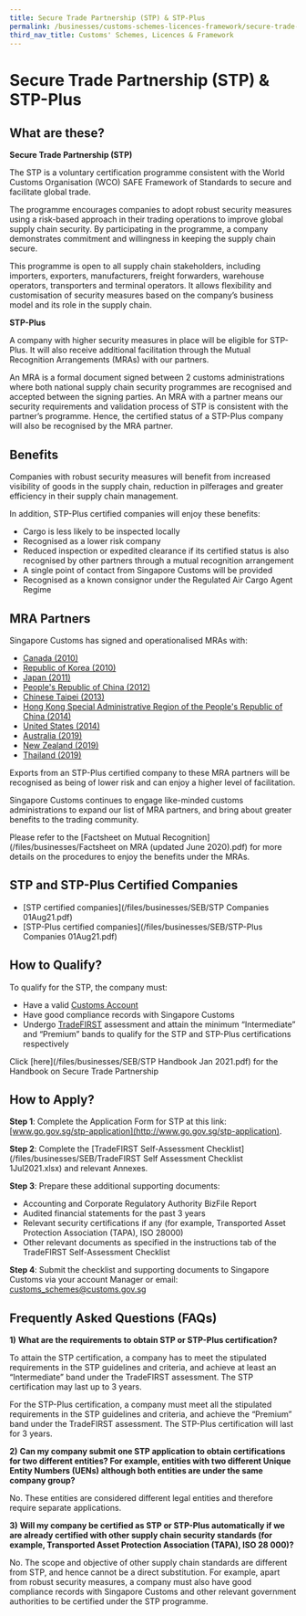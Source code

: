 ```yaml
---
title: Secure Trade Partnership (STP) & STP-Plus
permalink: /businesses/customs-schemes-licences-framework/secure-trade-partnership-stp
third_nav_title: Customs' Schemes, Licences & Framework
---
```


# Secure Trade Partnership (STP) & STP-Plus

## What are these?

**Secure Trade Partnership (STP)**

The STP is a voluntary certification programme consistent with the World Customs Organisation (WCO) SAFE Framework of Standards to secure and facilitate global trade.

The programme encourages companies to adopt robust security measures using a risk-based approach in their trading operations to improve global supply chain security. By participating in the programme, a company demonstrates commitment and willingness in keeping the supply chain secure.

This programme is open to all supply chain stakeholders, including importers, exporters, manufacturers, freight forwarders, warehouse operators, transporters and terminal operators. It allows flexibility and customisation of security measures based on the company’s business model and its role in the supply chain.

**STP-Plus**

A company with higher security measures in place will be eligible for STP-Plus. It will also receive additional facilitation through the Mutual Recognition Arrangements (MRAs) with our partners.

An MRA is a formal document signed between 2 customs administrations where both national supply chain security programmes are recognised and accepted between the signing parties. An MRA with a partner means our security requirements and validation process of STP is consistent with the partner’s programme. Hence, the certified status of a STP-Plus company will also be recognised by the MRA partner.

## Benefits

Companies with robust security measures will benefit from increased visibility of goods in the supply chain, reduction in pilferages and greater efficiency in their supply chain management.

In addition, STP-Plus certified companies will enjoy these benefits:

-   Cargo is less likely to be inspected locally
-   Recognised as a lower risk company
-   Reduced inspection or expedited clearance if its certified status is also recognised by other partners through a mutual recognition arrangement
-   A single point of contact from Singapore Customs will be provided
-   Recognised as a known consignor under the Regulated Air Cargo Agent Regime

## MRA Partners

Singapore Customs has signed and operationalised MRAs with:

-   [Canada (2010)](/files/businesses/mediarelease-scsignsmras.pdf)
-   [Republic of Korea (2010)](/files/businesses/mediarelease-scsignsmras-(1).pdf)
-   [Japan (2011)](/files/businesses/sinjpnmramediarelease-website.pdf)
-   [People's Republic of China (2012)](/files/businesses/chinasporemramediarelease-webcopy-2.pdf)
-   [Chinese Taipei (2013)](/files/businesses/tsmracircular.pdf)
-   [Hong Kong Special Administrative Region of the People's Republic of China (2014)](/files/businesses/mediarelease27jun2014.pdf)
-   [United States (2014)](/files/businesses/media-release-1dec14.pdf)
-   [Australia (2019)](/files/businesses/sgp-aus-mra.pdf)
-   [New Zealand (2019)](/files/news-and-media/circulars/2019-07-25-Circular122019.pdf)
-   [Thailand (2019)](/files/news-and-media/circulars/2019-08-26-Circular162019.pdf)

Exports from an STP-Plus certified company to these MRA partners will be recognised as being of lower risk and can enjoy a higher level of facilitation.

Singapore Customs continues to engage like-minded customs administrations to expand our list of MRA partners, and bring about greater benefits to the trading community.

Please refer to the  [Factsheet on Mutual Recognition](/files/businesses/Factsheet on MRA (updated June 2020).pdf)  for more details on the procedures to enjoy the benefits under the MRAs.

## STP and STP-Plus Certified Companies

-   [STP certified companies](/files/businesses/SEB/STP Companies 01Aug21.pdf)
-   [STP-Plus certified companies](/files/businesses/SEB/STP-Plus Companies 01Aug21.pdf)

## How to Qualify?

To qualify for the STP, the company must:

-   Have a valid  [Customs Account](/businesses/new-traders-and-registration-services/registration-services/activate-customs-account)
-   Have good compliance records with Singapore Customs
-   Undergo  [TradeFIRST](/businesses/customs-schemes-licences-framework/trade-first) assessment and attain the minimum “Intermediate” and “Premium” bands to qualify for the STP and STP-Plus certifications respectively

Click  [here](/files/businesses/SEB/STP Handbook Jan 2021.pdf) for the Handbook on Secure Trade Partnership

## How to Apply?

**Step 1**: Complete the Application Form for STP at this link:  [www.go.gov.sg/stp-application](http://www.go.gov.sg/stp-application).

**Step 2**: Complete the  [TradeFIRST Self-Assessment Checklist](/files/businesses/SEB/TradeFIRST Self Assessment Checklist 1Jul2021.xlsx) and relevant Annexes. 

**Step 3**: Prepare these additional supporting documents:

-   Accounting and Corporate Regulatory Authority BizFile Report
-   Audited financial statements for the past 3 years
-   Relevant security certifications if any (for example, Transported Asset Protection Association (TAPA), ISO 28000)
-   Other relevant documents as specified in the instructions tab of the TradeFIRST Self-Assessment Checklist

**Step 4**: Submit the checklist and supporting documents to Singapore Customs via your account Manager or email: [customs_schemes@customs.gov.sg](mailto:customs_schemes@customs.gov.sg)

## Frequently Asked Questions (FAQs)

**1)** **What are the requirements to obtain STP or STP-Plus certification?**

To attain the STP certification, a company has to meet the stipulated requirements in the STP guidelines and criteria, and achieve at least an “Intermediate” band under the TradeFIRST assessment. The STP certification may last up to 3 years.

For the STP-Plus certification, a company must meet all the stipulated requirements in the STP guidelines and criteria, and achieve the “Premium” band under the TradeFIRST assessment. The STP-Plus certification will last for 3 years.

**2)** **Can my company submit one STP application to obtain certifications for two different entities? For example, entities with two different Unique Entity Numbers (UENs) although both entities are under the same company group?**

No. These entities are considered different legal entities and therefore require separate applications.

**3)** **Will my company be certified as STP or STP-Plus automatically if we are already certified with other supply chain security standards (for example, Transported Asset Protection Association (TAPA), ISO 28 000)?**

No. The scope and objective of other supply chain standards are different from STP, and hence cannot be a direct substitution. For example, apart from robust security measures, a company must also have good compliance records with Singapore Customs and other relevant government authorities to be certified under the STP programme.
